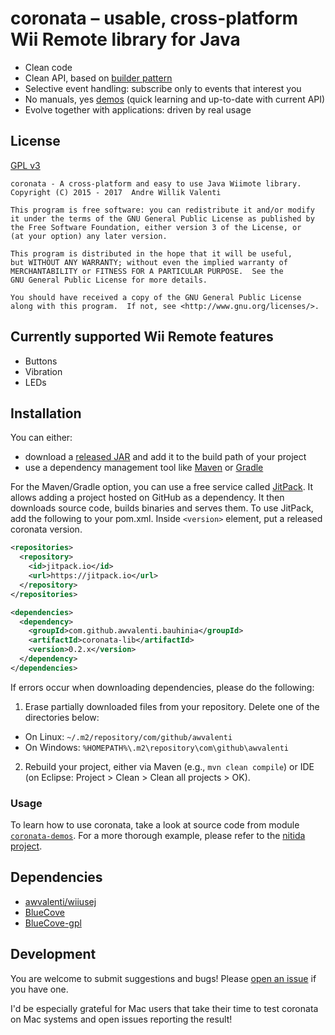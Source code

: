 # coronata – usable, cross-platform Wii Remote library for Java
* Clean code
* Clean API, based on [builder pattern](https://en.wikipedia.org/wiki/Builder_pattern)
* Selective event handling: subscribe only to events that interest you
* No manuals, yes
[demos](coronata-demos/src/main/java/com/github/awvalenti/bauhinia/coronata)
(quick learning and up-to-date with current API)
* Evolve together with applications: driven by real usage

## License
[GPL v3](http://www.gnu.org/licenses/gpl-3.0.en.html)

```
coronata - A cross-platform and easy to use Java Wiimote library.
Copyright (C) 2015 - 2017  Andre Willik Valenti

This program is free software: you can redistribute it and/or modify
it under the terms of the GNU General Public License as published by
the Free Software Foundation, either version 3 of the License, or
(at your option) any later version.

This program is distributed in the hope that it will be useful,
but WITHOUT ANY WARRANTY; without even the implied warranty of
MERCHANTABILITY or FITNESS FOR A PARTICULAR PURPOSE.  See the
GNU General Public License for more details.

You should have received a copy of the GNU General Public License
along with this program.  If not, see <http://www.gnu.org/licenses/>.
```

## Currently supported Wii Remote features
- Buttons
- Vibration
- LEDs

## Installation
You can either:
- download a [released JAR](../../../releases) and add it to the build path of
  your project
- use a dependency management tool like [Maven](https://maven.apache.org)
  or [Gradle](http://gradle.org/)

For the Maven/Gradle option, you can use a free service called
[JitPack](https://jitpack.io/). It allows adding a project hosted on GitHub
as a dependency. It then downloads source code, builds binaries and serves them.
To use JitPack, add the following to your pom.xml. Inside ```<version>```
element, put a released coronata version.

```xml
<repositories>
  <repository>
    <id>jitpack.io</id>
    <url>https://jitpack.io</url>
  </repository>
</repositories>

<dependencies>
  <dependency>
    <groupId>com.github.awvalenti.bauhinia</groupId>
    <artifactId>coronata-lib</artifactId>
    <version>0.2.x</version>
  </dependency>
</dependencies>
```

If errors occur when downloading dependencies, please do the following:
1. Erase partially downloaded files from your repository. Delete one of the
  directories below:
  - On Linux: ```~/.m2/repository/com/github/awvalenti```
  - On Windows: ```%HOMEPATH%\.m2\repository\com\github\awvalenti```
2. Rebuild your project, either via Maven (e.g., ```mvn clean compile```) or
   IDE (on Eclipse: Project > Clean > Clean all projects > OK).

### Usage
To learn how to use coronata, take a look at source code from module
[```coronata-demos```](coronata-demos/src/main/java/com/github/awvalenti/bauhinia/coronata).
For a more thorough example, please refer to the [nitida project](../nitida).

## Dependencies
- [awvalenti/wiiusej](https://github.com/awvalenti/wiiusej)
- [BlueCove](http://bluecove.org/)
- [BlueCove-gpl](http://bluecove.org/bluecove-gpl/)

## Development
You are welcome to submit suggestions and bugs! Please
[open an issue](../../../issues) if you have one.

I'd be especially grateful for Mac users that take their time to test coronata
on Mac systems and open issues reporting the result!
